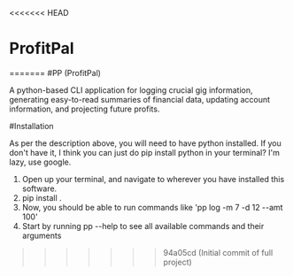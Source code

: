 <<<<<<< HEAD
# ProfitPal
=======
#PP (ProfitPal)

A python-based CLI application for logging crucial gig information, generating easy-to-read summaries of financial data, updating account information, and projecting future profits.

#Installation

As per the description above, you will need to have python installed. If you don't have it, I think you can just do pip install python in your terminal? I'm lazy, use google.

1) Open up your terminal, and navigate to wherever you have installed this software. 
2) pip install .
3) Now, you should be able to run commands like 'pp log -m 7 -d 12 --amt 100'
4) Start by running pp --help to see all available commands and their arguments

>>>>>>> 94a05cd (Initial commit of full project)
